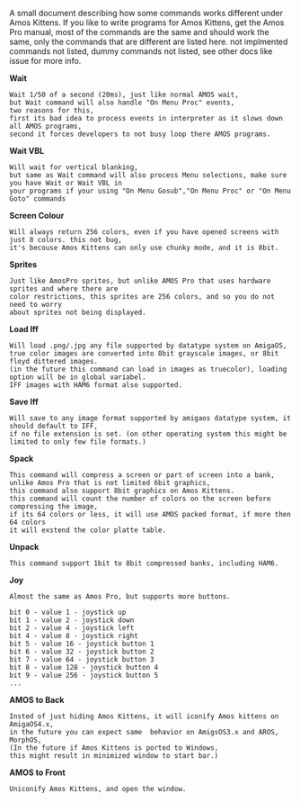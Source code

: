 

A small document describing how some commands works different under Amos Kittens.
If you like to write programs for Amos Kittens, get the Amos Pro manual, 
most of the commands are the same and should work the same, 
only the commands that are different are listed here.
not implmented commands not listed, dummy commands not listed, 
see other docs like issue for more info.


**Wait**

	Wait 1/50 of a second (20ms), just like normal AMOS wait, 
	but Wait command will also handle "On Menu Proc" events, 
	two reasons for this, 
	first its bad idea to process events in interpreter as it slows down all AMOS programs, 
	second it forces developers to not busy loop there AMOS programs.

**Wait VBL**
	
	Will wait for vertical blanking, 
	but same as Wait command will also process Menu selections, make sure you have Wait or Wait VBL in
	your programs if your using "On Menu Gosub","On Menu Proc" or "On Menu Goto" commands

**Screen Colour**

	Will always return 256 colors, even if you have opened screens with just 8 colors. this not bug, 
	it's becouse Amos Kittens can only use chunky mode, and it is 8bit.

**Sprites**

	Just like AmosPro sprites, but unlike AMOS Pro that uses hardware sprites and where there are 
	color restrictions, this sprites are 256 colors, and so you do not need to worry 
	about sprites not being displayed.

**Load Iff**

	Will load .png/.jpg any file supported by datatype system on AmigaOS, 
	true color images are converted into 8bit grayscale images, or 8bit floyd dittered images.
	(in the future this command can load in images as truecolor), loading option will be in global variabel.
	IFF images with HAM6 format also supported.
	
**Save Iff**

	Will save to any image format supported by amigaos datatype system, it should default to IFF, 
	if no file extension is set. (on other operating system this might be limited to only few file formats.)

**Spack**

	This command will compress a screen or part of screen into a bank, 
	unlike Amos Pro that is not limited 6bit graphics,
	this command also support 8bit graphics on Amos Kittens.
	this command will count the number of colors on the screen before compressing the image,
	if its 64 colors or less, it will use AMOS packed format, if more then 64 colors 
	it will exstend the color platte table. 

**Unpack**

	This command support 1bit to 8bit compressed banks, including HAM6.
	
**Joy**

	Almost the same as Amos Pro, but supports more buttons.
	
	bit 0 - value 1 - joystick up
	bit 1 - value 2 - joystick down
	bit 2 - value 4 - joystick left
	bit 4 - value 8 - joystick right
	bit 5 - value 16 - joystick button 1
	bit 6 - value 32 - joystick button 2
	bit 7 - value 64 - joystick button 3
	bit 8 - value 128 - joystick button 4
	bit 9 - value 256 - joystick button 5
	...
	
**AMOS to Back**

	Insted of just hiding Amos Kittens, it will iconify Amos kittens on AmigaOS4.x, 
	in the future you can expect same  behavior on AmigsOS3.x and AROS, MorphOS, 
	(In the future if Amos Kittens is ported to Windows, 
	this might result in minimized window to start bar.)

**AMOS to Front**

	Uniconify Amos Kittens, and open the window.
